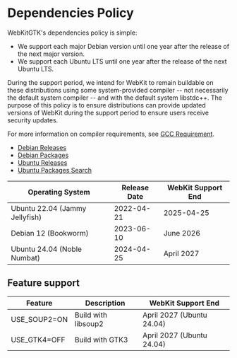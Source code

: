 # Dependencies Policy

WebKitGTK's dependencies policy is simple:

* We support each major Debian version until one year after the release of the next major version.
* We support each Ubuntu LTS until one year after the release of the next Ubuntu LTS.

During the support period, we intend for WebKit to remain buildable on these distributions using some system-provided compiler -- not necessarily the default system compiler -- and with the default system libstdc++. The purpose of this policy is to ensure distributions can provide updated versions of WebKit during the support period to ensure users receive security updates.

For more information on compiler requirements, see [GCC Requirement](GCCRequirement.md).

* ​[Debian Releases](https://www.debian.org/releases/)
* [Debian Packages](https://www.debian.org/distrib/packages)
* [Ubuntu Releases](https://wiki.ubuntu.com/Releases)
* [Ubuntu Packages Search](https://packages.ubuntu.com/)

| Operating System               | Release Date | WebKit Support End |
|--------------------------------|--------------|--------------------|
| Ubuntu 22.04 (Jammy Jellyfish) | 2022-04-21   | 2025-04-25         |
| Debian 12 (Bookworm)           | 2023-06-10   | June 2026          |
| Ubuntu 24.04 (Noble Numbat)    | 2024-04-25   | April 2027         |

## Feature support

| Feature      | Description          | WebKit Support End              |
|--------------|----------------------|---------------------------------|
| USE_SOUP2=ON | Build with libsoup2  | April 2027 (Ubuntu 24.04)       |
| USE_GTK4=OFF | Build with GTK3      | April 2027 (Ubuntu 24.04)       |
